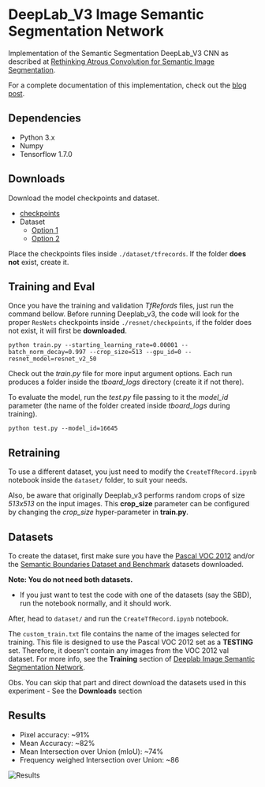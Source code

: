 # DeepLab_V3 Image Semantic Segmentation Network

Implementation of the Semantic Segmentation DeepLab_V3 CNN as described at [Rethinking Atrous Convolution for Semantic Image Segmentation](https://arxiv.org/pdf/1706.05587.pdf).

For a complete documentation of this implementation, check out the [blog post](https://sthalles.github.io/deep_segmentation_network/).

## Dependencies

- Python 3.x
- Numpy
- Tensorflow 1.7.0

## Downloads

Download the model checkpoints and dataset.

- [checkpoints](https://www.dropbox.com/sh/s7sx69pqjhrk0s4/AACXWCRd9JJ0zvcvDES9G3sba?dl=0)
- Dataset
  * [Option 1](https://mega.nz/#F!LlFCSaBB!1L_EoepUwhrHw4lHv1HRaA)
  * [Option 2](http://www.mediafire.com/?wx7h526chc4ar)

Place the checkpoints files inside `./dataset/tfrecords`. If the folder **does not** exist, create it.

## Training and Eval

Once you have the training and validation *TfRefords* files, just run the command bellow. Before running Deeplab_v3, the code will look for the proper `ResNets` checkpoints inside ```./resnet/checkpoints```, if the folder does not exist, it will first be **downloaded**.

```
python train.py --starting_learning_rate=0.00001 --batch_norm_decay=0.997 --crop_size=513 --gpu_id=0 --resnet_model=resnet_v2_50
```

Check out the *train.py* file for more input argument options. Each run produces a folder inside the *tboard_logs* directory (create it if not there).

To evaluate the model, run the *test.py* file passing to it the *model_id* parameter (the name of the folder created inside *tboard_logs* during training).

```
python test.py --model_id=16645
```

## Retraining 

To use a different dataset, you just need to modify the ```CreateTfRecord.ipynb``` notebook inside the ```dataset/``` folder, to suit your needs. 

Also, be aware that originally Deeplab_v3 performs random crops of size *513x513* on the input images. This **crop_size** parameter can be configured by changing the *crop_size* hyper-parameter in **train.py**.

## Datasets

To create the dataset, first make sure you have the [Pascal VOC 2012](http://host.robots.ox.ac.uk/pascal/VOC/voc2012/) and/or the [Semantic Boundaries Dataset and Benchmark](http://home.bharathh.info/pubs/codes/SBD/download.html) datasets downloaded.

**Note: You do not need both datasets.**
 - If you just want to test the code with one of the datasets (say the SBD), run the notebook normally, and it should work.

After, head to ```dataset/``` and run the ```CreateTfRecord.ipynb``` notebook. 

The ```custom_train.txt``` file contains the name of the images selected for training. This file is designed to use the Pascal VOC 2012 set as a **TESTING** set. Therefore, it doesn't contain any images from the VOC 2012 val dataset. For more info, see the **Training** section of [Deeplab Image Semantic Segmentation Network](https://sthalles.github.io/deep_segmentation_network/).

Obs. You can skip that part and direct download the datasets used in this experiment - See the **Downloads** section

## Results

- Pixel accuracy: ~91%
- Mean Accuracy: ~82%
- Mean Intersection over Union (mIoU): ~74%
- Frequency weighed Intersection over Union: ~86

![Results](https://github.com/sthalles/sthalles.github.io/blob/master/assets/deep_segmentation_network/results1.png)
